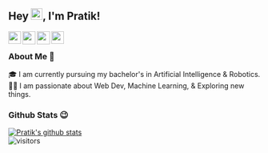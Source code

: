 ## Hey <img src= "https://github.com/TheDudeThatCode/TheDudeThatCode/blob/master/Assets/Hi.gif" width='23px' height='23px'>, I'm Pratik!

<a href="https://www.linkedin.com/in/prxtikk/" target="_blank" rel="noopener noreferrer">
  <img align="left" width="25px" src="https://cdn.jsdelivr.net/npm/simple-icons@v3/icons/linkedin.svg"  />
</a>
<a href="https://twitter.com/Prxtikk" target="_blank" rel="noopener noreferrer">
  <img align="left" width="26px" src="https://cdn.jsdelivr.net/npm/simple-icons@v3/icons/twitter.svg" />
</a>
<a href="mailto:pratikrgws1234@gmail.com" target="_blank" rel="noopener noreferrer">
  <img align="left" width="26px" src="https://cdn.jsdelivr.net/npm/simple-icons@v3/icons/gmail.svg" />
</a>
<a href="https://dev.to/prxtikk" target="_blank" rel="noopener noreferrer">
  <img align="left" width="25px" src="https://cdn.jsdelivr.net/npm/simple-icons@v3/icons/medium.svg" />
</a>  

<br />

### About Me 🙌
🎓 I am currently pursuing my bachelor's in Artificial Intelligence & Robotics. </br>
👨‍💻  I am passionate about Web Dev, Machine Learning, & Exploring new things. </br>

### Github Stats 😉

[![Pratik's github stats](https://github-readme-stats.vercel.app/api?username=prxtikk-18&show_icons=true&hide_border=true)](https://github.com/prxtikk-18)
<br />
![visitors](https://visitor-badge.laobi.icu/badge?page_id=prxtikk-18.prxtikk-18)
